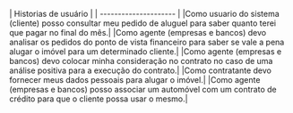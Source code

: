 ​| Historias de usuário  |
| --------------------- |
|Como usuario do sistema (cliente) posso consultar meu pedido de aluguel para saber quanto terei que pagar no final do mês.|
|Como agente (empresas e bancos) devo analisar os pedidos do ponto de vista financeiro para saber se vale a pena alugar o imóvel para um determinado cliente.|
|Como agente (empresas e bancos) devo colocar minha consideração no contrato no caso de uma análise positiva para a execução do contrato.|
|Como contratante devo fornecer meus dados pessoais para alugar o imóvel.|
|Como agente (empresas e bancos) posso associar um automóvel com um contrato de crédito para que o cliente possa usar o mesmo.|
